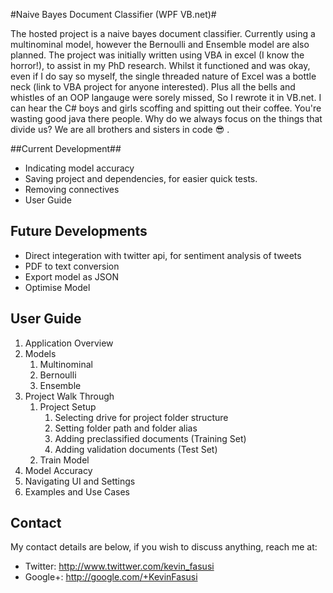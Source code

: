#Naive Bayes Document Classifier (WPF VB.net)#

The hosted project is a naive bayes document classifier. Currently using a multinominal model, however the Bernoulli and Ensemble model are also planned.
The project was initially written using VBA in excel (I know the horror!), to assist in my PhD research. Whilst it functioned and was okay, even if I do say so myself, the
single threaded nature of Excel was a bottle neck (link to VBA project for anyone interested). 
Plus all the bells and whistles of an OOP langauge were sorely missed, So I rewrote it in VB.net.
I can hear the C# boys and girls scoffing and spitting out their coffee. You're wasting good java there people. Why do we always focus on the things that divide us? 
We are all brothers and sisters in code :sunglasses: . 

##Current Development##

* Indicating model accuracy
* Saving project and dependencies, for easier quick tests.
* Removing connectives
* User Guide

## Future Developments ##

* Direct integeration with twitter api, for sentiment analysis of tweets
* PDF to text conversion
* Export model as JSON
* Optimise Model


## User Guide ##

1. Application Overview
2. Models
	1. Multinominal
	2. Bernoulli
	3. Ensemble
3. Project Walk Through
	1. Project Setup
		1. Selecting drive for project folder structure
		2. Setting folder path and folder alias
		3. Adding preclassified documents (Training Set)
		4. Adding validation documents (Test Set)
	2. Train Model
3. Model Accuracy
4. Navigating UI and Settings
5. Examples and Use Cases

## Contact ##

My contact details are below, if you wish to discuss anything, reach me at:

* Twitter: http://www.twittwer.com/kevin_fasusi
* Google+: http://google.com/+KevinFasusi

